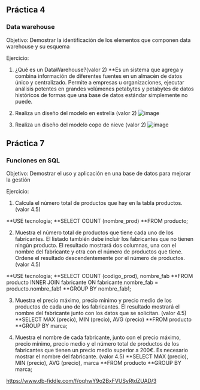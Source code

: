 
## Práctica 4
### Data warehouse

Objetivo: Demostrar la identificación de los elementos que componen data warehouse y
su esquema

Ejercicio:

1. ¿Qué es un DataWarehouse?(valor 2)
**Es un sistema que agrega y combina información de diferentes fuentes en un almacén de datos único y centralizado. Permite a empresas u organizaciones, ejecutar análisis potentes en grandes volúmenes petabytes y petabytes de datos históricos de formas que una base de datos estándar simplemente no puede.

2. Realiza un diseño del modelo en estrella (valor 2)
![image](https://user-images.githubusercontent.com/99224635/177055262-8a7f74bd-8ad9-448d-93da-2154993ff565.png)


3. Realiza un diseño del modelo copo de nieve (valor 2)
![image](https://user-images.githubusercontent.com/99224635/177055299-d6764383-1365-49f8-9a42-1d122afacfd0.png)


## Práctica 7
### Funciones en SQL
Objetivo: Demostrar el uso y aplicación en una base de datos para mejorar la gestión

Ejercicio:

1. Calcula el número total de productos que hay en la tabla productos. (valor 4.5)

**USE tecnologia;
**SELECT COUNT (nombre_prod)
**FROM producto;


2. Muestra el número total de productos que tiene cada uno de los fabricantes. El listado
también debe incluir los fabricantes que no tienen ningún producto. El resultado
mostrará dos columnas, una con el nombre del fabricante y otra con el número de
productos que tiene. Ordene el resultado descendentemente por el número de
productos. (valor 4.5)

**USE tecnologia;
**SELECT COUNT (codigo_prod), nombre_fab
**FROM producto INNER JOIN fabricante ON fabricante.nombre_fab = producto.nombre_fab1
**GROUP BY nombre_fab1;


3. Muestra el precio máximo, precio mínimo y precio medio de los productos de cada
uno de los fabricantes. El resultado mostrará el nombre del fabricante junto con los
datos que se solicitan. (valor 4.5)
**SELECT MAX (precio), MIN (precio), AVG (precio)
**FROM producto
**GROUP BY marca;


4. Muestra el nombre de cada fabricante, junto con el precio máximo, precio mínimo,
precio medio y el número total de productos de los fabricantes que tienen un precio
medio superior a 200€. Es necesario mostrar el nombre del fabricante. (valor 4.5)
**SELECT MAX (precio), MIN (precio), AVG (precio), marca
**FROM producto
**GROUP BY marca;

https://www.db-fiddle.com/f/oqhwY9o2BxFVUSyRtdZUAD/3
